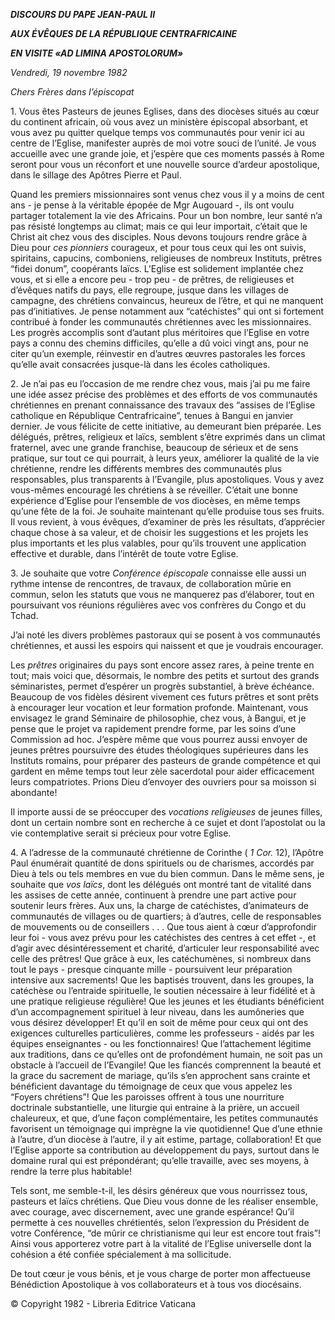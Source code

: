 ***DISCOURS DU PAPE JEAN-PAUL II***

***AUX ÉVÊQUES DE LA RÉPUBLIQUE CENTRAFRICAINE***

***EN VISITE «AD LIMINA APOSTOLORUM»***

*Vendredi, 19 novembre 1982*

*Chers Frères dans l’épiscopat*

1\. Vous êtes Pasteurs de jeunes Eglises, dans des diocèses situés au cœur du continent africain, où vous avez un ministère épiscopal absorbant, et vous avez pu quitter quelque temps vos communautés pour venir ici au centre de l’Eglise, manifester auprès de moi votre souci de l’unité. Je vous accueille avec une grande joie, et j’espère que ces moments passés à Rome seront pour vous un réconfort et une nouvelle source d’ardeur apostolique, dans le sillage des Apôtres Pierre et Paul.

Quand les premiers missionnaires sont venus chez vous il y a moins de cent ans - je pense à la véritable épopée de Mgr Augouard -, ils ont voulu partager totalement la vie des Africains. Pour un bon nombre, leur santé n’a pas résisté longtemps au climat; mais ce qui leur importait, c’était que le Christ ait chez vous des disciples. Nous devons toujours rendre grâce à Dieu pour *ces pionniers* courageux, et pour tous ceux qui les ont suivis, spiritains, capucins, comboniens, religieuses de nombreux Instituts, prêtres “fidei donum”, coopérants laïcs. L’Eglise est solidement implantée chez vous, et si elle a encore peu - trop peu - de prêtres, de religieuses et d’évêques natifs du pays, elle regroupe, jusque dans les villages de campagne, des chrétiens convaincus, heureux de l’être, et qui ne manquent pas d’initiatives. Je pense notamment aux “catéchistes” qui ont si fortement contribué à fonder les communautés chrétiennes avec les missionnaires. Les progrès accomplis sont d’autant plus méritoires que l’Eglise en votre pays a connu des chemins difficiles, qu’elle a dû voici vingt ans, pour ne citer qu’un exemple, réinvestir en d’autres œuvres pastorales les forces qu’elle avait consacrées jusque-là dans les écoles catholiques.

2\. Je n’ai pas eu l’occasion de me rendre chez vous, mais j’ai pu me faire une idée assez précise des problèmes et des efforts de vos communautés chrétiennes en prenant connaissance des travaux des “assises de l’Eglise catholique en République Centrafricaine”, tenues à Bangui en janvier dernier. Je vous félicite de cette initiative, au demeurant bien préparée. Les délégués, prêtres, religieux et laïcs, semblent s’être exprimés dans un climat fraternel, avec une grande franchise, beaucoup de sérieux et de sens pratique, sur tout ce qui pourrait, à leurs yeux, améliorer la qualité de la vie chrétienne, rendre les différents membres des communautés plus responsables, plus transparents à l’Evangile, plus apostoliques. Vous y avez vous-mêmes encouragé les chrétiens à se réveiller. C’était une bonne expérience d’Eglise pour l’ensemble de vos diocèses, en même temps qu’une fête de la foi. Je souhaite maintenant qu’elle produise tous ses fruits. Il vous revient, à vous évêques, d’examiner de près les résultats, d’apprécier chaque chose à sa valeur, et de choisir les suggestions et les projets les plus importants et les plus valables, pour qu’ils trouvent une application effective et durable, dans l’intérêt de toute votre Eglise.

3\. Je souhaite que votre *Conférence épiscopale* connaisse elle aussi un rythme intense de rencontres, de travaux, de collaboration mûrie en commun, selon les statuts que vous ne manquerez pas d’élaborer, tout en poursuivant vos réunions régulières avec vos confrères du Congo et du Tchad.

J’ai noté les divers problèmes pastoraux qui se posent à vos communautés chrétiennes, et aussi les espoirs qui naissent et que je voudrais encourager.

Les *prêtres* originaires du pays sont encore assez rares, à peine trente en tout; mais voici que, désormais, le nombre des petits et surtout des grands séminaristes, permet d’espérer un progrès substantiel, à brève échéance. Beaucoup de vos fidèles désirent vivement ces futurs prêtres et sont prêts à encourager leur vocation et leur formation profonde. Maintenant, vous envisagez le grand Séminaire de philosophie, chez vous, à Bangui, et je pense que le projet va rapidement prendre forme, par les soins d’une Commission ad hoc. J’espère même que vous pourrez aussi envoyer de jeunes prêtres poursuivre des études théologiques supérieures dans les Instituts romains, pour préparer des pasteurs de grande compétence et qui gardent en même temps tout leur zèle sacerdotal pour aider efficacement leurs compatriotes. Prions Dieu d’envoyer des ouvriers pour sa moisson si abondante!

Il importe aussi de se préoccuper des *vocations religieuses* de jeunes filles, dont un certain nombre sont en recherche à ce sujet et dont l’apostolat ou la vie contemplative serait si précieux pour votre Eglise.

4\. A l’adresse de la communauté chrétienne de Corinthe ( *1 Cor.* 12), l’Apôtre Paul énumérait quantité de dons spirituels ou de charismes, accordés par Dieu à tels ou tels membres en vue du bien commun. Dans le même sens, je souhaite que *vos laïcs*, dont les délégués ont montré tant de vitalité dans les assises de cette année, continuent à prendre une part active pour soutenir leurs frères. Aux uns, la charge de catéchistes, d’animateurs de communautés de villages ou de quartiers; à d’autres, celle de responsables de mouvements ou de conseillers . . . Que tous aient à cœur d’approfondir leur foi - vous avez prévu pour les catéchistes des centres à cet effet -, et d’agir avec désintéressement et charité, d’articuler leur responsabilité avec celle des prêtres! Que grâce à eux, les catéchumènes, si nombreux dans tout le pays - presque cinquante mille - poursuivent leur préparation intensive aux sacrements! Que les baptisés trouvent, dans les groupes, la catéchèse ou l’entraide spirituelle, le soutien nécessaire à leur fidélité et à une pratique religieuse régulière! Que les jeunes et les étudiants bénéficient d’un accompagnement spirituel à leur niveau, dans les aumôneries que vous désirez développer! Et qu’il en soit de même pour ceux qui ont des exigences culturelles particulières, comme les professeurs - aidés par les équipes enseignantes - ou les fonctionnaires! Que l’attachement légitime aux traditions, dans ce qu’elles ont de profondément humain, ne soit pas un obstacle à l’accueil de l’Evangile! Que les fiancés comprennent la beauté et la grace du sacrement de mariage, qu’ils s’en approchent sans crainte et bénéficient davantage du témoignage de ceux que vous appelez les “Foyers chrétiens”! Que les paroisses offrent à tous une nourriture doctrinale substantielle, une liturgie qui entraine à la prière, un accueil chaleureux, et que, d’une façon complémentaire, les petites communautés favorisent un témoignage qui imprègne la vie quotidienne! Que d’une ethnie à l’autre, d’un diocèse à l’autre, il y ait estime, partage, collaboration! Et que l’Eglise apporte sa contribution au développement du pays, surtout dans le domaine rural qui est prépondérant; qu’elle travaille, avec ses moyens, à rendre la terre plus habitable!

Tels sont, me semble-t-il, les désirs généreux que vous nourrissez tous, pasteurs et laïcs chrétiens. Que Dieu vous donne de les réaliser ensemble, avec courage, avec discernement, avec une grande espérance! Qu’il permette à ces nouvelles chrétientés, selon l’expression du Président de votre Conférence, “de mûrir ce christianisme qui leur est encore tout frais”! Ainsi vous apporterez votre part à la vitalité de l’Eglise universelle dont la cohésion a été confiée spécialement à ma sollicitude.

De tout cœur je vous bénis, et je vous charge de porter mon affectueuse Bénédiction Apostolique à vos collaborateurs et à tous vos diocésains.

© Copyright 1982 - Libreria Editrice Vaticana